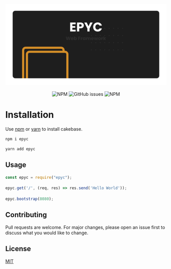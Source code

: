 <span style="display:block;text-align:center">
<img alt="epyc" src="https://raw.githubusercontent.com/erwinkulasic/epyc/master/assets/epyc-header.png" width="600px"/>
</span>

<br>
<span style="display:block;text-align:center">
<img alt="NPM" src="https://img.shields.io/npm/dm/epyc?color=%23D48E28&logo=npm&style=flat-square">
<img alt="GitHub issues" src="https://img.shields.io/github/issues/erwinkulasic/epyc?color=D48E28&logo=github&style=flat-square">
<img alt="NPM" src="https://img.shields.io/npm/l/epyc?color=D48E28&style=flat-square">
</span>

# Installation

Use [npm](https://www.npmjs.com/) or [yarn](https://classic.yarnpkg.com/en/) to install cakebase.

```bash
npm i epyc
```

```bash
yarn add epyc
```

## Usage

```javascript
const epyc = require("epyc");

epyc.get('/', (req, res) => res.send('Hello World'));

epyc.bootstrap(8080);

```

## Contributing
Pull requests are welcome. For major changes, please open an issue first to discuss what you would like to change.


## License
[MIT](https://github.com/erwinkulasic/epyc/blob/master/LICENSE)